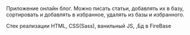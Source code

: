 Приложение онлайн блог. Можно писать статьи, добавлять их в базу, сортировать и добавлять в избранное, удалять из базы и избранного.

Стек реализации HTML, CSS(Sass),  ванильный JS, ,Бд в FireBase
